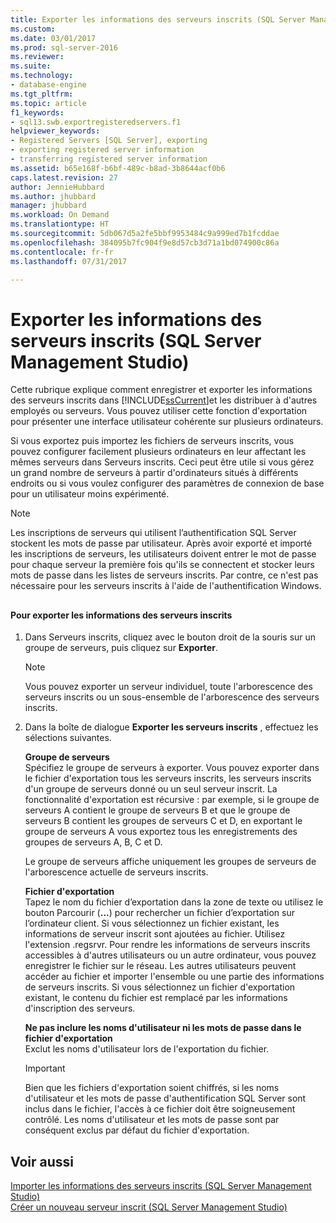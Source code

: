 ```yaml
---
title: Exporter les informations des serveurs inscrits (SQL Server Management Studio) | Microsoft Docs
ms.custom: 
ms.date: 03/01/2017
ms.prod: sql-server-2016
ms.reviewer: 
ms.suite: 
ms.technology:
- database-engine
ms.tgt_pltfrm: 
ms.topic: article
f1_keywords:
- sql13.swb.exportregisteredservers.f1
helpviewer_keywords:
- Registered Servers [SQL Server], exporting
- exporting registered server information
- transferring registered server information
ms.assetid: b65e168f-b6bf-489c-b8ad-3b8644acf0b6
caps.latest.revision: 27
author: JennieHubbard
ms.author: jhubbard
manager: jhubbard
ms.workload: On Demand
ms.translationtype: HT
ms.sourcegitcommit: 5db067d5a2fe5bbf9953484c9a999ed7b1fcddae
ms.openlocfilehash: 384095b7fc904f9e8d57cb3d71a1bd074900c86a
ms.contentlocale: fr-fr
ms.lasthandoff: 07/31/2017

---
```

# <a name="export-registered-server-information-sql-server-management-studio"></a>Exporter les informations des serveurs inscrits (SQL Server Management Studio)
  Cette rubrique explique comment enregistrer et exporter les informations des serveurs inscrits dans [!INCLUDE[ssCurrent](../../includes/sscurrent-md.md)]et les distribuer à d'autres employés ou serveurs. Vous pouvez utiliser cette fonction d'exportation pour présenter une interface utilisateur cohérente sur plusieurs ordinateurs.  
  
 Si vous exportez puis importez les fichiers de serveurs inscrits, vous pouvez configurer facilement plusieurs ordinateurs en leur affectant les mêmes serveurs dans Serveurs inscrits. Ceci peut être utile si vous gérez un grand nombre de serveurs à partir d'ordinateurs situés à différents endroits ou si vous voulez configurer des paramètres de connexion de base pour un utilisateur moins expérimenté.  
  
> [!NOTE]  
>  Les inscriptions de serveurs qui utilisent l’authentification SQL Server stockent les mots de passe par utilisateur. Après avoir exporté et importé les inscriptions de serveurs, les utilisateurs doivent entrer le mot de passe pour chaque serveur la première fois qu'ils se connectent et stocker leurs mots de passe dans les listes de serveurs inscrits. Par contre, ce n'est pas nécessaire pour les serveurs inscrits à l'aide de l'authentification Windows.  
  
##  <a name="SSMSProcedure"></a>  
  
#### <a name="to-export-registered-server-information"></a>Pour exporter les informations des serveurs inscrits  
  
1.  Dans Serveurs inscrits, cliquez avec le bouton droit de la souris sur un groupe de serveurs, puis cliquez sur **Exporter**.  
  
    > [!NOTE]  
    >  Vous pouvez exporter un serveur individuel, toute l'arborescence des serveurs inscrits ou un sous-ensemble de l'arborescence des serveurs inscrits.  
  
2.  Dans la boîte de dialogue **Exporter les serveurs inscrits** , effectuez les sélections suivantes.  
  
     **Groupe de serveurs**  
     Spécifiez le groupe de serveurs à exporter. Vous pouvez exporter dans le fichier d'exportation tous les serveurs inscrits, les serveurs inscrits d'un groupe de serveurs donné ou un seul serveur inscrit. La fonctionnalité d'exportation est récursive : par exemple, si le groupe de serveurs A contient le groupe de serveurs B et que le groupe de serveurs B contient les groupes de serveurs C et D, en exportant le groupe de serveurs A vous exportez tous les enregistrements des groupes de serveurs A, B, C et D.  
  
     Le groupe de serveurs affiche uniquement les groupes de serveurs de l'arborescence actuelle de serveurs inscrits.  
  
     **Fichier d'exportation**  
     Tapez le nom du fichier d’exportation dans la zone de texte ou utilisez le bouton Parcourir (**...**) pour rechercher un fichier d’exportation sur l’ordinateur client. Si vous sélectionnez un fichier existant, les informations de serveur inscrit sont ajoutées au fichier. Utilisez l'extension .regsrvr. Pour rendre les informations de serveurs inscrits accessibles à d'autres utilisateurs ou un autre ordinateur, vous pouvez enregistrer le fichier sur le réseau. Les autres utilisateurs peuvent accéder au fichier et importer l'ensemble ou une partie des informations de serveurs inscrits. Si vous sélectionnez un fichier d'exportation existant, le contenu du fichier est remplacé par les informations d'inscription des serveurs.  
  
     **Ne pas inclure les noms d'utilisateur ni les mots de passe dans le fichier d'exportation**  
     Exclut les noms d'utilisateur lors de l'exportation du fichier.  
  
    > [!IMPORTANT]  
    >  Bien que les fichiers d'exportation soient chiffrés, si les noms d'utilisateur et les mots de passe d'authentification SQL Server sont inclus dans le fichier, l'accès à ce fichier doit être soigneusement contrôlé. Les noms d'utilisateur et les mots de passe sont par conséquent exclus par défaut du fichier d'exportation.  
  
## <a name="see-also"></a>Voir aussi  
 [Importer les informations des serveurs inscrits &#40;SQL Server Management Studio&#41;](../../tools/sql-server-management-studio/import-registered-server-information-sql-server-management-studio.md)   
 [Créer un nouveau serveur inscrit &#40;SQL Server Management Studio&#41;](../../tools/sql-server-management-studio/create-a-new-registered-server-sql-server-management-studio.md)  
  
  

